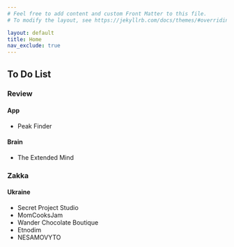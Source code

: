 ```yaml
---
# Feel free to add content and custom Front Matter to this file.
# To modify the layout, see https://jekyllrb.com/docs/themes/#overriding-theme-defaults

layout: default
title: Home
nav_exclude: true
---
```

## To Do List

### Review

#### App

 - Peak Finder

#### Brain

 - The Extended Mind

### Zakka

#### Ukraine

 - Secret Project Studio
 - MomCooksJam
 - Wander Chocolate Boutique
 - Etnodim
 - NESAMOVYTO
